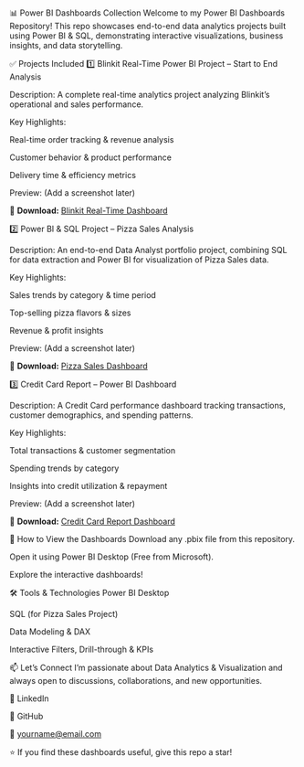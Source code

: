 📊 Power BI Dashboards Collection
Welcome to my Power BI Dashboards Repository!
This repo showcases end-to-end data analytics projects built using Power BI & SQL, demonstrating interactive visualizations, business insights, and data storytelling.

✅ Projects Included
1️⃣ Blinkit Real-Time Power BI Project – Start to End Analysis

Description: A complete real-time analytics project analyzing Blinkit’s operational and sales performance.

Key Highlights:

Real-time order tracking & revenue analysis

Customer behavior & product performance

Delivery time & efficiency metrics

Preview:
(Add a screenshot later)

📂 **Download:** [Blinkit Real-Time Dashboard](https://github.com/Sanjay271088/Power-BI-Dashboard/raw/main/Blinkit%20Real%20Time%20Power%20BI%20Project%20%20Start%20to%20End%20Analysis.pbix)


2️⃣ Power BI & SQL Project – Pizza Sales Analysis

Description: An end-to-end Data Analyst portfolio project, combining SQL for data extraction and Power BI for visualization of Pizza Sales data.

Key Highlights:

Sales trends by category & time period

Top-selling pizza flavors & sizes

Revenue & profit insights

Preview:
(Add a screenshot later)

📂 **Download:** [Pizza Sales Dashboard](https://github.com/Sanjay271088/Power-BI-Dashboard/raw/main/Power%20BI%20%26%20SQL%20Project%20Data%20Analyst%20Portfolio%20End%20to%20End_Pizza%20Sales.pbix)


3️⃣ Credit Card Report – Power BI Dashboard

Description: A Credit Card performance dashboard tracking transactions, customer demographics, and spending patterns.

Key Highlights:

Total transactions & customer segmentation

Spending trends by category

Insights into credit utilization & repayment

Preview:
(Add a screenshot later)

📂 **Download:** [Credit Card Report Dashboard](https://github.com/Sanjay271088/Power-BI-Dashboard/raw/main/Credit%20Card%20Report.pbix)


🚀 How to View the Dashboards
Download any .pbix file from this repository.

Open it using Power BI Desktop (Free from Microsoft).

Explore the interactive dashboards!

🛠️ Tools & Technologies
Power BI Desktop

SQL (for Pizza Sales Project)

Data Modeling & DAX

Interactive Filters, Drill-through & KPIs

📫 Let’s Connect
I’m passionate about Data Analytics & Visualization and always open to discussions, collaborations, and new opportunities.

💼 LinkedIn

📂 GitHub

📧 yourname@email.com

⭐ If you find these dashboards useful, give this repo a star!
